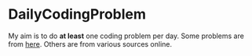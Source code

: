 # DailyCodingProblem
My aim is to do <strong>at least</strong> one coding problem per day. Some problems are from <a href="https://www.dailycodingproblem.com/">here</a>. 
Others are from various sources online. 
